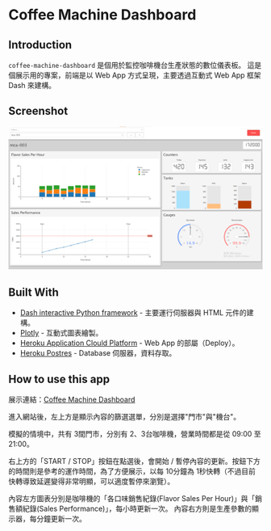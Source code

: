 # Coffee Machine Dashboard

## Introduction
`coffee-machine-dashboard` 是個用於監控咖啡機台生產狀態的數位儀表板。
這是個展示用的專案，前端是以 Web App 方式呈現，主要透過互動式 Web App 框架 Dash 來建構。

## Screenshot
![initial](img/screenshot_1.png)

## Built With
* [Dash interactive Python framework](https://dash.plotly.com/) - 主要運行伺服器與 HTML 元件的建構。
* [Plotly](https://plotly.com/python/) - 互動式圖表繪製。
* [Heroku Application Clould Platform](https://www.heroku.com/home) - Web App 的部屬（Deploy）。
* [Heroku Postres](https://devcenter.heroku.com/articles/heroku-postgresql) - Database 伺服器，資料存取。

## How to use this app
展示連結：[Coffee Machine Dashboard](https://coffee-machine-dashboard.herokuapp.com/)

進入網站後，左上方是顯示內容的篩選選單，分別是選擇"門市"與"機台"。

模擬的情境中，共有 3間門市，分別有 2、3台咖啡機，營業時間都是從 09:00 至 21:00。

右上方的「START / STOP」按鈕在點選後，會開始 / 暫停內容的更新。按鈕下方的時間則是參考的運作時間，為了方便展示，以每 10分鐘為 1秒快轉（不過目前快轉導致延遲變得非常明顯，可以適度暫停來瀏覽）。

內容左方圖表分別是咖啡機的「各口味銷售紀錄(Flavor Sales Per Hour)」與「銷售額紀錄(Sales Performance)」，每小時更新一次。
內容右方則是生產參數的顯示器，每分鐘更新一次。
